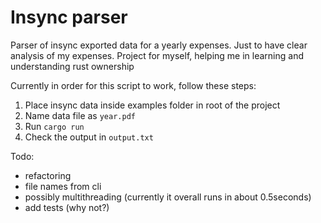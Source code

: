 # Insync parser

Parser of insync exported data for a yearly expenses. 
Just to have clear analysis of my expenses.
Project for myself, helping me in learning and understanding rust ownership

Currently in order for this script to work, follow these steps:
1. Place insync data inside examples folder in root of the project
2. Name data file as `year.pdf`
3. Run `cargo run`
4. Check the output in `output.txt`

Todo: 
* refactoring
* file names from cli
* possibly multithreading (currently it overall runs in about 0.5seconds)
* add tests (why not?)
